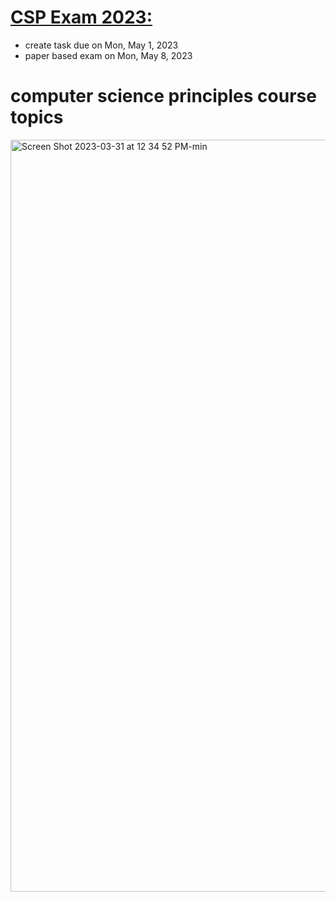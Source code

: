 # [CSP Exam 2023:](https://apstudents.collegeboard.org/courses/ap-computer-science-principles/assessment)
  - create task due on Mon, May 1, 2023
  - paper based exam on Mon, May 8, 2023

# computer science principles course topics 
<img width="1203" alt="Screen Shot 2023-03-31 at 12 34 52 PM-min" src="https://user-images.githubusercontent.com/105401427/229023581-8f47bce5-b05c-4279-a389-fe345798ab35.png">
